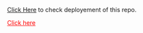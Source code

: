 [Click Here](https://63d55e3a4f22082249eecea5--aquamarine-horse-95ac9f.netlify.app/) to check deployement of this repo.

<a href="https://63d55e3a4f22082249eecea5--aquamarine-horse-95ac9f.netlify.app/" target="_blank" style="color:red">Click here</a>